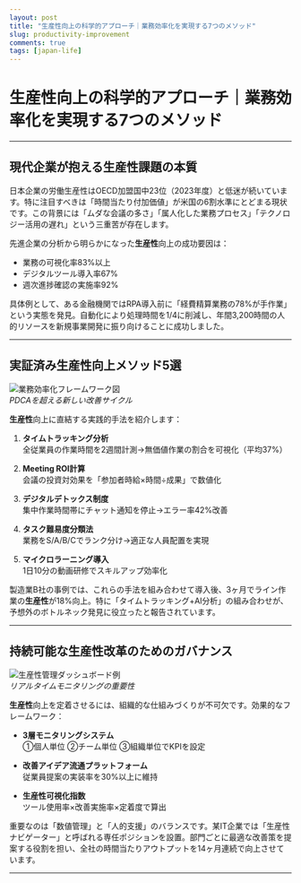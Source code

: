 ```yaml
---
layout: post
title: "生産性向上の科学的アプローチ｜業務効率化を実現する7つのメソッド"
slug: productivity-improvement
comments: true
tags: [japan-life]
---
```


# 生産性向上の科学的アプローチ｜業務効率化を実現する7つのメソッド

---

<script async src="https://pagead2.googlesyndication.com/pagead/js/adsbygoogle.js?client=ca-pub-7886659064712565"
     crossorigin="anonymous"></script>
<!-- 광고2 -->
<ins class="adsbygoogle"
     style="display:block"
     data-ad-client="ca-pub-7886659064712565"
     data-ad-slot="1101493367"
     data-ad-format="auto"
     data-full-width-responsive="true"></ins>
<script>
     (adsbygoogle = window.adsbygoogle || []).push({});
</script>

## 現代企業が抱える生産性課題の本質

日本企業の労働生産性はOECD加盟国中23位（2023年度）と低迷が続いています。特に注目すべきは「時間当たり付加価値」が米国の6割水準にとどまる現状です。この背景には「ムダな会議の多さ」「属人化した業務プロセス」「テクノロジー活用の遅れ」という三重苦が存在します。

先進企業の分析から明らかになった**生産性**向上の成功要因は：
- 業務の可視化率83%以上
- デジタルツール導入率67%
- 週次進捗確認の実施率92%

具体例として、ある金融機関ではRPA導入前に「経費精算業務の78%が手作業」という実態を発見。自動化により処理時間を1/4に削減し、年間3,200時間の人的リソースを新規事業開発に振り向けることに成功しました。

<script async src="https://pagead2.googlesyndication.com/pagead/js/adsbygoogle.js?client=ca-pub-7886659064712565"
     crossorigin="anonymous"></script>
<!-- 광고2 -->
<ins class="adsbygoogle"
     style="display:block"
     data-ad-client="ca-pub-7886659064712565"
     data-ad-slot="1101493367"
     data-ad-format="auto"
     data-full-width-responsive="true"></ins>
<script>
     (adsbygoogle = window.adsbygoogle || []).push({});
</script>

---

## 実証済み生産性向上メソッド5選

![業務効率化フレームワーク図](https://example.com/efficiency-framework.png)  
*PDCAを超える新しい改善サイクル*

**生産性**向上に直結する実践的手法を紹介します：

1. **タイムトラッキング分析**  
   全従業員の作業時間を2週間計測→無価値作業の割合を可視化（平均37%）

2. **Meeting ROI計算**  
   会議の投資対効果を「参加者時給×時間÷成果」で数値化

3. **デジタルデトックス制度**  
   集中作業時間帯にチャット通知を停止→エラー率42%改善

4. **タスク難易度分類法**  
   業務をS/A/B/Cでランク分け→適正な人員配置を実現

5. **マイクロラーニング導入**  
   1日10分の動画研修でスキルアップ効率化

製造業B社の事例では、これらの手法を組み合わせて導入後、3ヶ月でライン作業の**生産性**が18%向上。特に「タイムトラッキング+AI分析」の組み合わせが、予想外のボトルネック発見に役立ったと報告されています。

<script async src="https://pagead2.googlesyndication.com/pagead/js/adsbygoogle.js?client=ca-pub-7886659064712565"
     crossorigin="anonymous"></script>
<!-- 광고2 -->
<ins class="adsbygoogle"
     style="display:block"
     data-ad-client="ca-pub-7886659064712565"
     data-ad-slot="1101493367"
     data-ad-format="auto"
     data-full-width-responsive="true"></ins>
<script>
     (adsbygoogle = window.adsbygoogle || []).push({});
</script>

---

## 持続可能な生産性改革のためのガバナンス

![生産性管理ダッシュボード例](https://example.com/dashboard-example.jpg)  
*リアルタイムモニタリングの重要性*

**生産性**向上を定着させるには、組織的な仕組みづくりが不可欠です。効果的なフレームワーク：

- **3層モニタリングシステム**  
  ①個人単位 ②チーム単位 ③組織単位でKPIを設定

- **改善アイデア流通プラットフォーム**  
  従業員提案の実装率を30%以上に維持

- **生産性可視化指数**  
  ツール使用率×改善実施率×定着度で算出

重要なのは「数値管理」と「人的支援」のバランスです。某IT企業では「生産性ナビゲーター」と呼ばれる専任ポジションを設置。部門ごとに最適な改善策を提案する役割を担い、全社の時間当たりアウトプットを14ヶ月連続で向上させています。

---

<script async src="https://pagead2.googlesyndication.com/pagead/js/adsbygoogle.js?client=ca-pub-7886659064712565"
     crossorigin="anonymous"></script>
<!-- 광고2 -->
<ins class="adsbygoogle"
     style="display:block"
     data-ad-client="ca-pub-7886659064712565"
     data-ad-slot="1101493367"
     data-ad-format="auto"
     data-full-width-responsive="true"></ins>
<script>
     (adsbygoogle = window.adsbygoogle || []).push({});
</script>